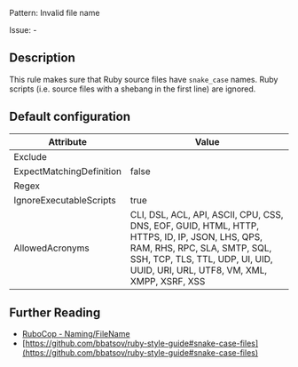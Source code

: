 Pattern: Invalid file name

Issue: -

## Description

This rule makes sure that Ruby source files have `snake_case` names. Ruby scripts (i.e. source files with a shebang in the first line) are ignored.

## Default configuration

Attribute | Value
--- | ---
Exclude |
ExpectMatchingDefinition | false
Regex |
IgnoreExecutableScripts | true
AllowedAcronyms | CLI, DSL, ACL, API, ASCII, CPU, CSS, DNS, EOF, GUID, HTML, HTTP, HTTPS, ID, IP, JSON, LHS, QPS, RAM, RHS, RPC, SLA, SMTP, SQL, SSH, TCP, TLS, TTL, UDP, UI, UID, UUID, URI, URL, UTF8, VM, XML, XMPP, XSRF, XSS

## Further Reading

* [RuboCop - Naming/FileName](https://docs.rubocop.org/rubocop/cops_naming.html#namingfilename)
* [https://github.com/bbatsov/ruby-style-guide#snake-case-files](https://github.com/bbatsov/ruby-style-guide#snake-case-files)
